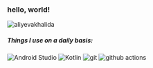 ### hello, world!
<img src="https://github-readme-streak-stats.herokuapp.com/?user=aliyevakhalida&theme=highcontrast" alt="aliyevakhalida" />

##### Things I use on a daily basis:
<p>
  <img alt="Android Studio" src="https://img.shields.io/badge/-Android%20Studio-152E3F?style=flat-square&logo=android-studio&logoColor=white" />
  <img alt="Kotlin" src="https://img.shields.io/badge/-Kotlin-222327?style=flat-square&logo=kotlin&logoColor=white" />
  <img alt="git" src="https://img.shields.io/badge/-Git-F05032?style=flat-square&logo=git&logoColor=white" />
  <img alt="github actions" src="https://img.shields.io/badge/-Github_Actions-2088FF?style=flat-square&logo=github-actions&logoColor=white" />
</p>
